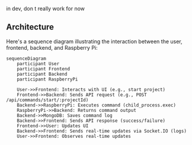 in dev, don t really work for now

## Architecture

Here's a sequence diagram illustrating the interaction between the user, frontend, backend, and Raspberry Pi:

```mermaid
sequenceDiagram
    participant User
    participant Frontend
    participant Backend
    participant RaspberryPi

    User->>Frontend: Interacts with UI (e.g., start project)
    Frontend->>Backend: Sends API request (e.g., POST /api/commands/start/:projectId)
    Backend->>RaspberryPi: Executes command (child_process.exec)
    RaspberryPi->>Backend: Returns command output
    Backend->>MongoDB: Saves command log
    Backend->>Frontend: Sends API response (success/failure)
    Frontend->>User: Updates UI
    Backend->>Frontend: Sends real-time updates via Socket.IO (logs)
    User->>Frontend: Observes real-time updates


